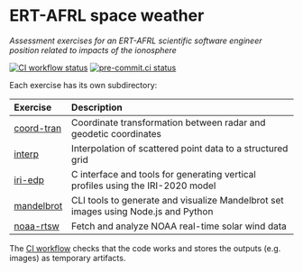 # ERT-AFRL space weather

_Assessment exercises for an ERT-AFRL scientific software engineer position related to impacts of the ionosphere_

[![CI workflow status](https://github.com/zmoon/ert-afrl-edp/actions/workflows/ci.yml/badge.svg)](https://github.com/zmoon/ert-afrl-edp/actions/workflows/ci.yml)
[![pre-commit.ci status](https://results.pre-commit.ci/badge/github/zmoon/ert-afrl-edp/main.svg)](https://results.pre-commit.ci/latest/github/zmoon/ert-afrl-edp/main)

Each exercise has its own subdirectory:

| Exercise                    | Description                                                                        |
| :-------------------------- | :--------------------------------------------------------------------------------- |
| [coord-tran](./coord-tran/) | Coordinate transformation between radar and geodetic coordinates                   |
| [interp](./interp/)         | Interpolation of scattered point data to a structured grid                         |
| [iri-edp](./iri-edp/)       | C interface and tools for generating vertical profiles using the IRI-2020 model    |
| [mandelbrot](./mandelbrot/) | CLI tools to generate and visualize Mandelbrot set images using Node.js and Python |
| [noaa-rtsw](./noaa-rtsw/)   | Fetch and analyze NOAA real-time solar wind data                                   |

The [CI workflow](https://github.com/zmoon/ert-afrl-edp/actions/workflows/ci.yml)
checks that the code works and stores the outputs (e.g. images)
as temporary artifacts.
